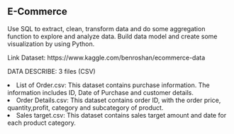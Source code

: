<h2>E-Commerce</h2>
<p>Use SQL to extract, clean, transform data and do some aggregation function to explore and analyze data. Build data model and create some visualization by using Python.
<p>Link Dataset: https://www.kaggle.com/benroshan/ecommerce-data 

<p>DATA DESCRIBE: 3 files (CSV)</p>
  <li>List of Order.csv: This dataset contains purchase information. The information includes ID, Date of Purchase and customer details.
  <li>Order Details.csv: This dataset contains order ID, with the order price, quantity,profit, category and subcategory of product.
  <li>Sales target.csv: This dataset contains sales target amount and date for each product category.
